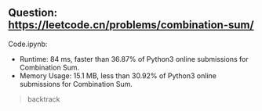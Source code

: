 ## Question: https://leetcode.cn/problems/combination-sum/

Code.ipynb:
* Runtime: 84 ms, faster than 36.87% of Python3 online submissions for Combination Sum.
* Memory Usage: 15.1 MB, less than 30.92% of Python3 online submissions for Combination Sum.
> backtrack
